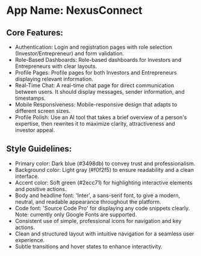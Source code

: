 # **App Name**: NexusConnect

## Core Features:

- Authentication: Login and registration pages with role selection (Investor/Entrepreneur) and form validation.
- Role-Based Dashboards: Role-based dashboards for Investors and Entrepreneurs with clear layouts.
- Profile Pages: Profile pages for both Investors and Entrepreneurs displaying relevant information.
- Real-Time Chat: A real-time chat page for direct communication between users. It should display messages, sender information, and timestamps.
- Mobile Responsiveness: Mobile-responsive design that adapts to different screen sizes.
- Profile Polish: Use an AI tool that takes a brief overview of a person's expertise, then rewrites it to maximize clarity, attractiveness and investor appeal.

## Style Guidelines:

- Primary color: Dark blue (#3498db) to convey trust and professionalism.
- Background color: Light gray (#f0f2f5) to ensure readability and a clean interface.
- Accent color: Soft green (#2ecc71) for highlighting interactive elements and positive actions.
- Body and headline font: 'Inter', a sans-serif font, to give a modern, neutral, and readable appearance throughout the platform.
- Code font: 'Source Code Pro' for displaying any code snippets clearly. Note: currently only Google Fonts are supported.
- Consistent use of simple, professional icons for navigation and key actions.
- Clean and structured layout with intuitive navigation for a seamless user experience.
- Subtle transitions and hover states to enhance interactivity.